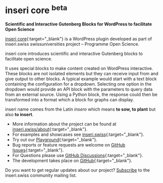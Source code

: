 # inseri core <sup>beta</sub>

**Scientific and Interactive Gutenberg Blocks for WordPress to facilitate Open Science**

[inseri core](https://wordpress.org/plugins/inseri-core/){:target="\_blank"} is a WordPress plugin developed as part of inseri.swiss swissuniversities project – Programme Open Science.

inseri core introduces scientific and interactive Gutenberg blocks to facilitate open science.

It uses special blocks to make content created on WordPress interactive.
These blocks are not isolated elements but they can receive input from and give output to other blocks.
A typical example would start with a text block containing the configuration for a dropdown.
Selecting one option in the dropdown would provide an API block with the parameters to query data from an external source.
Using a Python block, the response could then be transformed into a format which a block for graphs can display.

inseri name comes from the Latin _insero_ which means **to sow, to plant** but also **to insert**.

- More information about the project can be found at [inseri.swiss/about](https://inseri.swiss/about){:target="\_blank"}.
- For examples and showcases see [inseri.swiss](https://inseri.swiss/about){:target="\_blank"}.
- Try out our [Playground](https://inseri.swiss/playground/){:target="\_blank"}.
- Bug reports or feature requests are welcome on [GitHub Issues](https://github.com/inseri-swiss/inseri-swiss/issues){:target="\_blank"}.
- For Questions please use [GitHub Discussions](https://github.com/inseri-swiss/inseri-swiss/discussions){:target="\_blank"}.
- The development takes place on [GitHub](https://github.com/inseri-swiss/inseri-core-wp){:target="\_blank"}.

Do you want to get regular updates about our project? [Subscribe](https://s3it.lists.uzh.ch/sympa/subscribe/inseri-community) to the inseri.swiss community mailing list.
